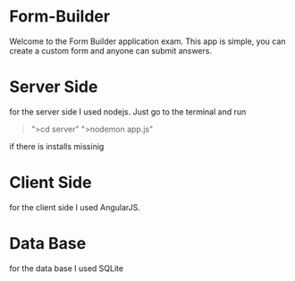 # Form-Builder

Welcome to the Form Builder application exam. This app is simple, you can create a custom form and anyone can submit answers.

# Server Side
for the server side I used nodejs. 
Just go to the terminal and run
>">cd server"
">nodemon app.js"

if there is installs missinig 

# Client Side
for the client side I used AngularJS.

# Data Base
for the data base I used SQLite